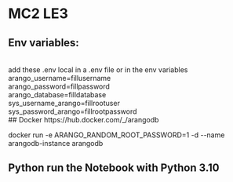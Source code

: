 # MC2 LE3

## Env variables:
<br>
add these .env local in a .env file or in the env variables
arango_username=fillusername
<br>
arango_password=fillpassword
<br>
arango_database=filldatabase
<br>
sys_username_arango=fillrootuser
<br>
sys_password_arango=fillrootpassword
<br>
## Docker 
https://hub.docker.com/_/arangodb

docker run -e ARANGO_RANDOM_ROOT_PASSWORD=1 -d --name arangodb-instance arangodb

## Python run the Notebook with Python 3.10
